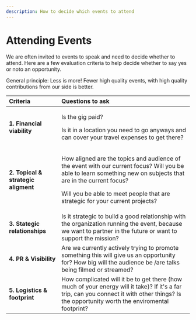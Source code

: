 ```yaml
---
description: How to decide which events to attend
---
```


# Attending Events

We are often invited to events to speak and need to decide whether to attend. Here are a few evaluation criteria to help decide whether to say yes or noto an opportunity. 

General principle: Less is more! Fewer high quality events, with high quality contributions from our side is better. 

<table>
  <thead>
    <tr>
      <th style="text-align:left">Criteria</th>
      <th style="text-align:left">Questions to ask</th>
    </tr>
  </thead>
  <tbody>
    <tr>
      <td style="text-align:left"><b> 1. Financial viability                </b>
      </td>
      <td style="text-align:left">
        <p>Is the gig paid?</p>
        <p>Is it in a location you need to go anyways and can cover your travel expenses
          to get there?</p>
      </td>
    </tr>
    <tr>
      <td style="text-align:left"><b>2. Topical &amp; strategic aligment </b>
      </td>
      <td style="text-align:left">
        <p>How aligned are the topics and audience of the event with our current
          focus? Will you be able to learn something new on subjects that are in
          the current focus?</p>
        <p>Will you be able to meet people that are strategic for your current projects?</p>
      </td>
    </tr>
    <tr>
      <td style="text-align:left"><b>3. Stategic relationships</b>
      </td>
      <td style="text-align:left">Is it strategic to build a good relationship with the organization running
        the event, because we want to partner in the future or want to support
        the mission?</td>
    </tr>
    <tr>
      <td style="text-align:left"><b>4. PR &amp; Visibility</b>
      </td>
      <td style="text-align:left">Are we currently actively trying to promote something this will give us
        an opportunity for? How big will the audience be /are talks being filmed
        or streamed?</td>
    </tr>
    <tr>
      <td style="text-align:left"><b>5. Logistics &amp; footprint</b>
      </td>
      <td style="text-align:left">How complicated will it be to get there (how much of your energy will
        it take)? If it&apos;s a far trip, can you connect it with other things?
        Is the opportunity worth the enviromental footprint?</td>
    </tr>
  </tbody>
</table>


